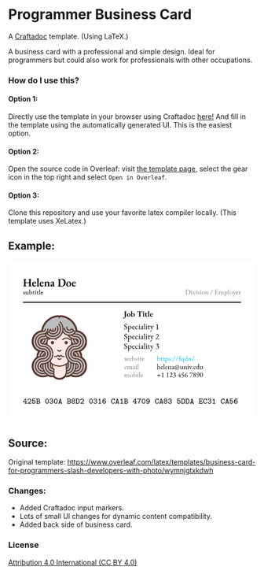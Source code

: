 # Programmer Business Card

A [Craftadoc](https://craftadoc.com) template. (Using LaTeX.)

A business card with a professional and simple design. Ideal for programmers but could also work for professionals with other occupations.

### How do I use this?

#### Option 1:

Directly use the template in your browser using Craftadoc [here!](https://app.craftadoc.com/template/overview/637e0995e354f40a11cd756c) And fill in the template using the automatically generated UI. This is the easiest option.

#### Option 2:

Open the source code in Overleaf: visit [the template page](https://app.craftadoc.com/template/overview/637e0995e354f40a11cd756c), select the gear icon in the top right and select `Open in Overleaf`.

#### Option 3:

Clone this repository and use your favorite latex compiler locally. (This template uses XeLatex.)

## Example:
![business_card_example](./example.png)

## Source:
Original template:
https://www.overleaf.com/latex/templates/business-card-for-programmers-slash-developers-with-photo/wymnjgtxkdwh

### Changes:
* Added Craftadoc input markers.
* Lots of small UI changes for dynamic content compatibility.
* Added back side of business card.

### License
[Attribution 4.0 International (CC BY 4.0)](https://creativecommons.org/licenses/by/4.0/)